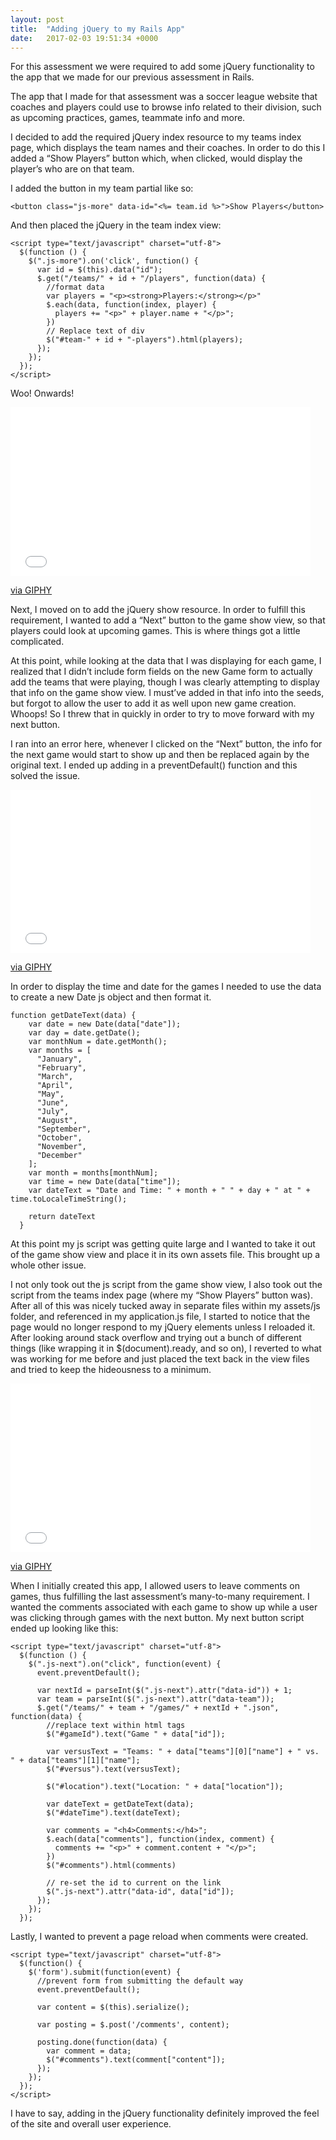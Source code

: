 ```yaml
---
layout: post
title:  "Adding jQuery to my Rails App"
date:   2017-02-03 19:51:34 +0000
---
```



For this assessment we were required to add some jQuery functionality to the app that we made for our previous assessment in Rails.

The app that I made for that assessment was a soccer league website that coaches and players could use to browse info related to their division, such as upcoming practices, games, teammate info and more.

I decided to add the required jQuery index resource to my teams index page, which displays the team names and their coaches. In order to do this I added a “Show Players” button which, when clicked, would display the player’s who are on that team.

I added the button in my team partial like so:

```
<button class="js-more" data-id="<%= team.id %>">Show Players</button>
```

And then placed the jQuery in the team index view:

```
<script type="text/javascript" charset="utf-8">
  $(function () {
    $(".js-more").on('click', function() {
      var id = $(this).data("id");
      $.get("/teams/" + id + "/players", function(data) {
        //format data
        var players = "<p><strong>Players:</strong></p>"
        $.each(data, function(index, player) {
          players += "<p>" + player.name + "</p>";
        })
        // Replace text of div
        $("#team-" + id + "-players").html(players);
      });
    });
  });
</script>
```

Woo! Onwards!

<iframe src="//giphy.com/embed/yTU8IQXHoBBUA" width="480" height="270" frameBorder="0" class="giphy-embed" allowFullScreen></iframe><p><a href="http://giphy.com/gifs/onward-yTU8IQXHoBBUA">via GIPHY</a></p>

Next, I moved on to add the jQuery show resource. In order to fulfill this requirement, I wanted to add a “Next” button to the game show view, so that players could look at upcoming games. This is where things got a little complicated.

At this point, while looking at the data that I was displaying for each game, I realized that I didn’t include form fields on the new Game form to actually add the teams that were playing, though I was clearly attempting to display that info on the game show view. I must’ve added in that info into the seeds, but forgot to allow the user to add it as well upon new game creation. Whoops! So I threw that in quickly in order to try to move forward with my next button.

I ran into an error here, whenever I clicked on the “Next” button, the info for the next game would start to show up and then be replaced again by the original text. I ended up adding in a preventDefault() function and this solved the issue.

<iframe src="//giphy.com/embed/3o7abB06u9bNzA8lu8" width="480" height="261" frameBorder="0" class="giphy-embed" allowFullScreen></iframe><p><a href="http://giphy.com/gifs/starwars-star-wars-the-force-awakens-bb-8-3o7abB06u9bNzA8lu8">via GIPHY</a></p>

In order to display the time and date for the games I needed to use the data to create a new Date js object and then format it. 

```
function getDateText(data) {
    var date = new Date(data["date"]);
    var day = date.getDate();
    var monthNum = date.getMonth();
    var months = [
      "January",
      "February",
      "March",
      "April",
      "May",
      "June",
      "July",
      "August",
      "September",
      "October",
      "November",
      "December"
    ];
    var month = months[monthNum];
    var time = new Date(data["time"]);
    var dateText = "Date and Time: " + month + " " + day + " at " + time.toLocaleTimeString();

    return dateText
  }
```

At this point my js script was getting quite large and I wanted to take it out of the game show view and place it in its own assets file. This brought up a whole other issue.

I not only took out the js script from the game show view, I also took out the script from the teams index page (where my “Show Players” button was). After all of this was nicely tucked away in separate files within my assets/js folder, and referenced in my application.js file, I started to notice that the page would no longer respond to my jQuery elements unless I reloaded it. After looking around stack overflow and trying out a bunch of different things (like wrapping it in $(document).ready, and so on), I reverted to what was working for me before and just placed the text back in the view files and tried to keep the hideousness to a minimum.

<iframe src="//giphy.com/embed/W9wHF6yVazlrW" width="480" height="270" frameBorder="0" class="giphy-embed" allowFullScreen></iframe><p><a href="http://giphy.com/gifs/hd-office-joke-W9wHF6yVazlrW">via GIPHY</a></p>

When I initially created this app, I allowed users to leave comments on games, thus fulfilling the last assessment’s many-to-many requirement. I wanted the comments associated with each game to show up while a user was clicking through games with the next button. My next button script ended up looking like this:

```
<script type="text/javascript" charset="utf-8">
  $(function () {
    $(".js-next").on("click", function(event) {
      event.preventDefault();

      var nextId = parseInt($(".js-next").attr("data-id")) + 1;
      var team = parseInt($(".js-next").attr("data-team"));
      $.get("/teams/" + team + "/games/" + nextId + ".json", function(data) {
        //replace text within html tags
        $("#gameId").text("Game " + data["id"]);

        var versusText = "Teams: " + data["teams"][0]["name"] + " vs. " + data["teams"][1]["name"];
        $("#versus").text(versusText);

        $("#location").text("Location: " + data["location"]);

        var dateText = getDateText(data);
        $("#dateTime").text(dateText);

        var comments = "<h4>Comments:</h4>";
        $.each(data["comments"], function(index, comment) {
          comments += "<p>" + comment.content + "</p>";
        })
        $("#comments").html(comments)

        // re-set the id to current on the link
        $(".js-next").attr("data-id", data["id"]);
      });
    });
  });
```

Lastly, I wanted to prevent a page reload when comments were created.

```
<script type="text/javascript" charset="utf-8">
  $(function() {
    $('form').submit(function(event) {
      //prevent form from submitting the default way
      event.preventDefault();

      var content = $(this).serialize();

      var posting = $.post('/comments', content);

      posting.done(function(data) {
        var comment = data;
        $("#comments").text(comment["content"]);
      });
    });
  });
</script>
```

I have to say, adding in the jQuery functionality definitely improved the feel of the site and overall user experience. 
